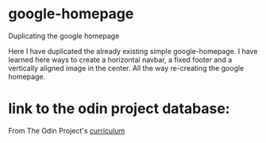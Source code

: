 # google-homepage
Duplicating the google homepage

Here I have duplicated the already existing simple google-homepage.
I have learned here ways to create a horizontal navbar, a fixed footer and a vertically aligned image in the center. All the way re-creating the google homepage.

# link to the odin project database:

From The Odin Project's [curriculum](http://www.theodinproject.com/courses/web-development-101/lessons/html-css)

